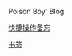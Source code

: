 Poison Boy' Blog

[快捷操作备忘](https://ztxilc.github.io/%E5%BF%AB%E6%8D%B7%E6%93%8D%E4%BD%9C%E5%A4%87%E5%BF%98)

[书签](./bookmarks.html)

